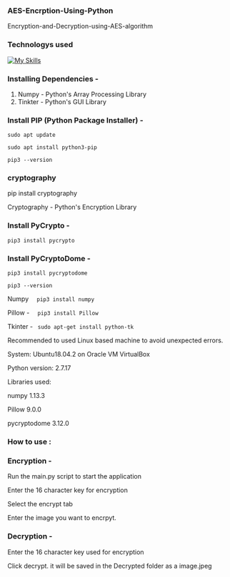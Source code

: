 ### AES-Encrption-Using-Python 
Encryption-and-Decryption-using-AES-algorithm



###  Technologys used

[![My Skills](https://skillicons.dev/icons?i=py,linux,ubuntu&theme=light)](https://skillicons.dev)

### Installing Dependencies -


   1. Numpy - Python's Array Processing Library
   2. Tinkter - Python's GUI Library



### Install PIP (Python Package Installer) -

 `sudo apt update`

`sudo apt install python3-pip`

`pip3 --version`

###  cryptography

 pip install cryptography

 Cryptography - Python's Encryption Library


### Install PyCrypto -

`pip3 install pycrypto`

### Install PyCryptoDome -

`pip3 install pycryptodome`


`pip3 --version`

Numpy 
      `  pip3 install numpy`

Pillow -
      `  pip3 install Pillow`

Tkinter -
       ` sudo apt-get install python-tk`

Recommended to used Linux based machine to avoid unexpected errors.

System: Ubuntu18.04.2 on Oracle VM VirtualBox

Python version: 2.7.17

Libraries used:

numpy 1.13.3

Pillow 9.0.0

pycryptodome 3.12.0

### How to use :

### Encryption -

Run the main.py script to start the application

Enter the 16 character key  for encryption

Select the encrypt tab

Enter the image you want to encrpyt.

### Decryption -

Enter the 16 character key used for encryption

Click decrypt. it will be saved in the Decrypted folder as a image.jpeg